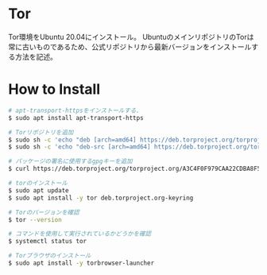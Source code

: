 # Tor

Tor環境をUbuntu 20.04にインストール。
UbuntuのメインリポジトリのTorは常に古いものであるため、公式リポジトリから最新バージョンをインストールする方法を記述。

# How to Install

```bash
# apt-transport-httpsをインストールする.
$ sudo apt install apt-transport-https
```

```bash
# Torリポジトリを追加
$ sudo sh -c 'echo "deb [arch=amd64] https://deb.torproject.org/torproject.org $(lsb_release -sc) main" > /etc/apt/sources.list.d/tor-project.list'
$ sudo sh -c 'echo "deb-src [arch=amd64] https://deb.torproject.org/torproject.org $(lsb_release -sc) main" >> /etc/apt/sources.list.d/tor-project.list'
```

```bash
# パッケージの署名に使用するgpgキーを追加
$ curl https://deb.torproject.org/torproject.org/A3C4F0F979CAA22CDBA8F512EE8CBC9E886DDD89.asc | sudo apt-key add -
```

```bash
# torのインストール
$ sudo apt update
$ sudo apt install -y tor deb.torproject.org-keyring
```

```bash
# Torのバージョンを確認
$ tor --version

# コマンドを使用して実行されているかどうかを確認
$ systemctl status tor
```

```bash
# Torブラウザのインストール
$ sudo apt install -y torbrowser-launcher
```